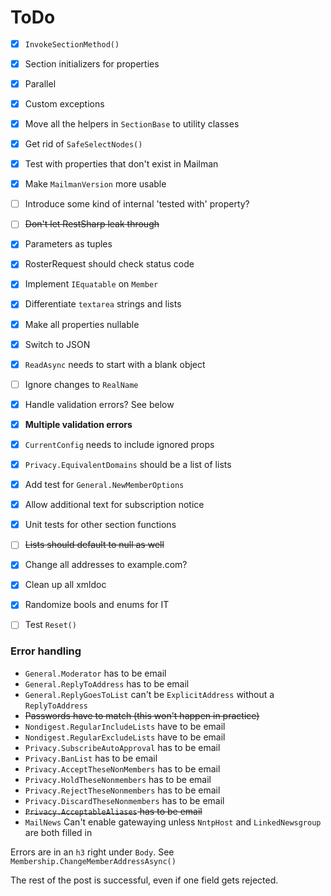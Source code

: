 ﻿# ToDo

- [x] `InvokeSectionMethod()`
- [x] Section initializers for properties
- [x] Parallel
- [x] Custom exceptions
- [x] Move all the helpers in `SectionBase` to utility classes
- [x] Get rid of `SafeSelectNodes()`
- [x] Test with properties that don't exist in Mailman
- [x] Make `MailmanVersion` more usable
- [ ] Introduce some kind of internal 'tested with' property?
- [ ] ~~Don't let RestSharp leak through~~
- [x] Parameters as tuples
- [x] RosterRequest should check status code
- [x] Implement `IEquatable` on `Member`
- [x] Differentiate `textarea` strings and lists
- [x] Make all properties nullable
- [x] Switch to JSON
- [x] `ReadAsync` needs to start with a blank object
- [ ] Ignore changes to `RealName`
- [x] Handle validation errors? See below
- [x] **Multiple validation errors**
- [x] `CurrentConfig` needs to include ignored props
- [x] `Privacy.EquivalentDomains` should be a list of lists
- [x] Add test for `General.NewMemberOptions`
- [x] Allow additional text for subscription notice
- [x] Unit tests for other section functions
- [ ] ~~Lists should default to null as well~~
- [x] Change all addresses to example.com?
- [x] Clean up all xmldoc
- [x] Randomize bools and enums for IT
- [ ] Test `Reset()`





### Error handling

- `General.Moderator` has to be email
- `General.ReplyToAddress` has to be email
- `General.ReplyGoesToList` can't be `ExplicitAddress` without a `ReplyToAddress`
- ~~Passwords have to match (this won't happen in practice)~~
- `Nondigest.RegularIncludeLists` have to be email
- `Nondigest.RegularExcludeLists` have to be email
- `Privacy.SubscribeAutoApproval` has to be email
- `Privacy.BanList` has to be email
- `Privacy.AcceptTheseNonMembers` has to be email
- `Privacy.HoldTheseNonmembers` has to be email
- `Privacy.RejectTheseNonmembers` has to be email
- `Privacy.DiscardTheseNonmembers` has to be email
- ~~`Privacy.AcceptableAliases` has to be email~~
- `MailNews` Can't enable gatewaying unless `NntpHost` and `LinkedNewsgroup` are both filled in


Errors are in an `h3` right under `Body`. See `Membership.ChangeMemberAddressAsync()`

The rest of the post is successful, even if one field gets rejected.
